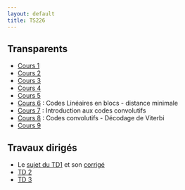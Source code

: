```yaml
---
layout: default
title: TS226
---
```


## Transparents

 - [Cours 1](/assets/cours/TS226/slides/TS226_COD1.pdf)
 - [Cours 2](/assets/cours/TS226/slides/TS226_COD2.pdf)
 - [Cours 3](/assets/cours/TS226/slides/TS226_COD3.pdf)
 - [Cours 4](/assets/cours/TS226/slides/TS226_COD4.pdf)
 - [Cours 5](/assets/cours/TS226/slides/TS226_COD5.pdf)
 - [Cours 6](/assets/cours/TS226/slides/TS226_COD6.pdf) : Codes Linéaires en blocs - distance minimale
 - [Cours 7](/assets/cours/TS226/slides/TS226_COD7.pdf) : Introduction aux codes convolutifs
 - [Cours 8](/assets/cours/TS226/slides/TS226_COD8.pdf) : Codes convolutifs - Décodage de Viterbi
 - [Cours 9](/assets/cours/TS226/slides/TS226_COD9.pdf)


## Travaux dirigés

 - Le [sujet du TD1](/assets/cours/TS226/TD/TD1_TS226.pdf) et son [corrigé](/assets/cours/TS226/TD/corrige_TD1_TS226.pdf)
 - [TD 2](/assets/cours/TS226/TD/TD2_TS226.pdf)
 - [TD 3](/assets/cours/TS226/TD/TD3_TS226.pdf)
